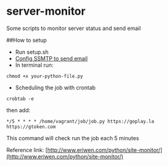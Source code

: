 # server-monitor
Some scripts to monitor server status and send email

##How to setup

- Run setup.sh
- [Config SSMTP to send email](http://www.nixtutor.com/linux/send-mail-with-gmail-and-ssmtp/)
- In terminal run:
```shel
chmod +x your-python-file.py
```
- Scheduling the job with crontab
```shel
crobtab -e
```
then add:
```shel
*/5 * * * * /home/vagrant/job/job.py https://goplay.la https://gtoken.com
```
This command will check run the job each 5 minutes

Reference link: [http://www.eriwen.com/python/site-monitor/](http://www.eriwen.com/python/site-monitor/)
